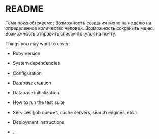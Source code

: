 # README

Тема пока обтекаемо: 
Возможность создания меню на неделю на определенное количество человек.
Возможность сохранить меню.
Возможность отправить список покупок на почту.

Things you may want to cover:

* Ruby version

* System dependencies

* Configuration

* Database creation

* Database initialization

* How to run the test suite

* Services (job queues, cache servers, search engines, etc.)

* Deployment instructions

* ...
